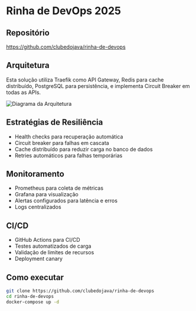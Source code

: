 # Rinha de DevOps 2025

## Repositório
https://github.com/clubedojava/rinha-de-devops

## Arquitetura
Esta solução utiliza Traefik como API Gateway, Redis para cache distribuído,
PostgreSQL para persistência, e implementa Circuit Breaker em todas as APIs.

![Diagrama da Arquitetura](https://github.com/clubedojava/rinha-de-devops/raw/main/diagrama.png)

## Estratégias de Resiliência
- Health checks para recuperação automática
- Circuit breaker para falhas em cascata
- Cache distribuído para reduzir carga no banco de dados
- Retries automáticos para falhas temporárias

## Monitoramento
- Prometheus para coleta de métricas
- Grafana para visualização
- Alertas configurados para latência e erros
- Logs centralizados

## CI/CD
- GitHub Actions para CI/CD
- Testes automatizados de carga
- Validação de limites de recursos
- Deployment canary

## Como executar
```bash
git clone https://github.com/clubedojava/rinha-de-devops
cd rinha-de-devops
docker-compose up -d
